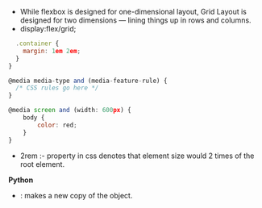 * While flexbox is designed for one-dimensional layout, Grid Layout is designed for two dimensions — lining things up in rows and columns.
* display:flex/grid;

```js @media screen and (min-width: 800px) {
  .container {
    margin: 1em 2em;
  }
} 
```

```js
@media media-type and (media-feature-rule) {
  /* CSS rules go here */
}
```

```js
@media screen and (width: 600px) {
    body {
        color: red;
    }
}
```
* 2rem :- property in css denotes that element size would 2 times of the root element.



**Python**
* : makes a new copy of the object.
